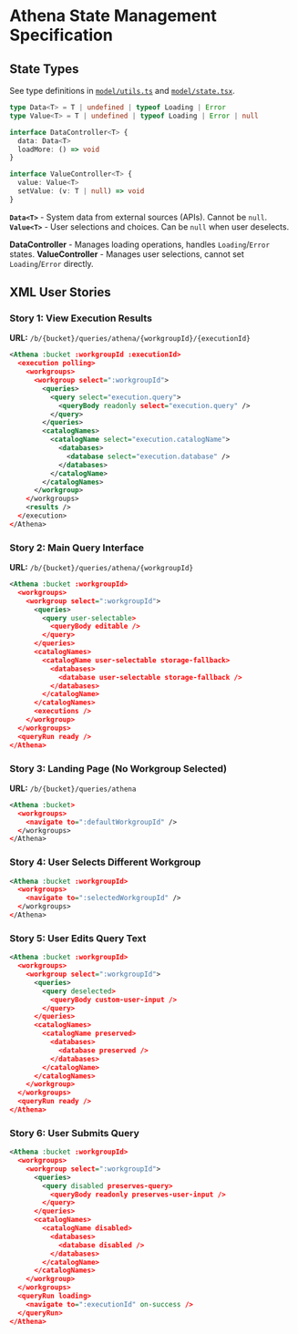 # Athena State Management Specification

## State Types

See type definitions in [`model/utils.ts`](model/utils.ts) and [`model/state.tsx`](model/state.tsx).

```typescript
type Data<T> = T | undefined | typeof Loading | Error
type Value<T> = T | undefined | typeof Loading | Error | null

interface DataController<T> {
  data: Data<T>
  loadMore: () => void
}

interface ValueController<T> {
  value: Value<T>
  setValue: (v: T | null) => void
}
```

**`Data<T>`** - System data from external sources (APIs). Cannot be `null`.
**`Value<T>`** - User selections and choices. Can be `null` when user deselects.

**DataController** - Manages loading operations, handles `Loading`/`Error` states.
**ValueController** - Manages user selections, cannot set `Loading`/`Error` directly.

## XML User Stories

### Story 1: View Execution Results

**URL:** `/b/{bucket}/queries/athena/{workgroupId}/{executionId}`

```xml
<Athena :bucket :workgroupId :executionId>
  <execution polling>
    <workgroups>
      <workgroup select=":workgroupId">
        <queries>
          <query select="execution.query">
            <queryBody readonly select="execution.query" />
          </query>
        </queries>
        <catalogNames>
          <catalogName select="execution.catalogName">
            <databases>
              <database select="execution.database" />
            </databases>
          </catalogName>
        </catalogNames>
      </workgroup>
    </workgroups>
    <results />
  </execution>
</Athena>
```

### Story 2: Main Query Interface

**URL:** `/b/{bucket}/queries/athena/{workgroupId}`

```xml
<Athena :bucket :workgroupId>
  <workgroups>
    <workgroup select=":workgroupId">
      <queries>
        <query user-selectable>
          <queryBody editable />
        </query>
      </queries>
      <catalogNames>
        <catalogName user-selectable storage-fallback>
          <databases>
            <database user-selectable storage-fallback />
          </databases>
        </catalogName>
      </catalogNames>
      <executions />
    </workgroup>
  </workgroups>
  <queryRun ready />
</Athena>
```

### Story 3: Landing Page (No Workgroup Selected)

**URL:** `/b/{bucket}/queries/athena`

```xml
<Athena :bucket>
  <workgroups>
    <navigate to=":defaultWorkgroupId" />
  </workgroups>
</Athena>
```

### Story 4: User Selects Different Workgroup

```xml
<Athena :bucket :workgroupId>
  <workgroups>
    <navigate to=":selectedWorkgroupId" />
  </workgroups>
</Athena>
```

### Story 5: User Edits Query Text

```xml
<Athena :bucket :workgroupId>
  <workgroups>
    <workgroup select=":workgroupId">
      <queries>
        <query deselected>
          <queryBody custom-user-input />
        </query>
      </queries>
      <catalogNames>
        <catalogName preserved>
          <databases>
            <database preserved />
          </databases>
        </catalogName>
      </catalogNames>
    </workgroup>
  </workgroups>
  <queryRun ready />
</Athena>
```

### Story 6: User Submits Query

```xml
<Athena :bucket :workgroupId>
  <workgroups>
    <workgroup select=":workgroupId">
      <queries>
        <query disabled preserves-query>
          <queryBody readonly preserves-user-input />
        </query>
      </queries>
      <catalogNames>
        <catalogName disabled>
          <databases>
            <database disabled />
          </databases>
        </catalogName>
      </catalogNames>
    </workgroup>
  </workgroups>
  <queryRun loading>
    <navigate to=":executionId" on-success />
  </queryRun>
</Athena>
```
